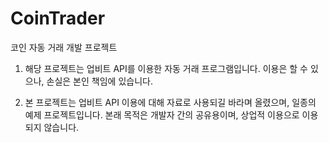 # CoinTrader
코인 자동 거래 개발 프로젝트

1. 해당 프로젝트는 업비트 API를 이용한 자동 거래 프로그램입니다.
 이용은 할 수 있으나, 손실은 본인 책임에 있습니다.
 
2. 본 프로젝트는 업비트 API 이용에 대해 자료로 사용되길 바라며 올렸으며, 일종의 예제 프로젝트입니다.
 본래 목적은 개발자 간의 공유용이며, 상업적 이용으로 이용되지 않습니다.
